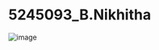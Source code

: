 # 5245093\_B.Nikhitha



<img src="https://github.com/nikhithabheemreddy/5245093\_B.Nikhitha/blob/main/SDLC/Great%20Learning\_course.jpg" alt="image">



